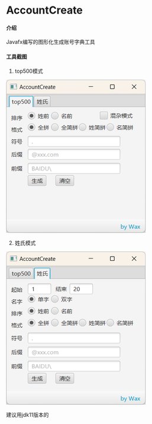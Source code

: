 # AccountCreate

#### 介绍
Javafx编写的图形化生成账号字典工具

#### 工具截图

1.  top500模式

![top500模式](https://raw.githubusercontent.com/WaxToday/AccountCreate/main/img/3.png)

2.  姓氏模式

![姓氏模式](https://raw.githubusercontent.com/WaxToday/AccountCreate/main/img/4.png)

建议用jdk11版本的
